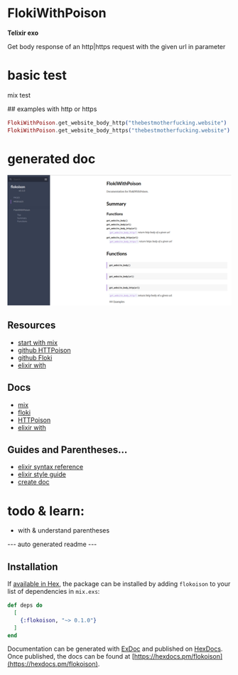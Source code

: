 # FlokiWithPoison

**Telixir exo**

Get body response of an http|https request with the given url in parameter

# basic test 
mix test

## examples with http or https

```elixir
FlokiWithPoison.get_website_body_http("thebestmotherfucking.website")
FlokiWithPoison.get_website_body_https("thebestmotherfucking.website")
```
# generated doc

![screenshot](https://raw.githubusercontent.com/magiknono/flokoison/master/capture.png)

## Resources
- [start with mix](https://elixir-lang.org/getting-started/mix-otp/introduction-to-mix.html)
- [github HTTPoison](https://github.com/edgurgel/httpoison)
- [github Floki](https://github.com/philss/floki)
- [elixir with](https://elixirschool.com/en/lessons/basics/control-structures/#with)

## Docs
- [mix](https://hexdocs.pm/mix/Mix.html)
- [floki](https://hexdocs.pm/floki/Floki.html)
- [HTTPoison](https://hexdocs.pm/httpoison/HTTPoison.html)
- [elixir with](https://hexdocs.pm/elixir/Kernel.SpecialForms.html#with/1)

## Guides and Parentheses...
- [elixir syntax reference](https://hexdocs.pm/elixir/syntax-reference.html)
- [elixir style guide](https://github.com/christopheradams/elixir_style_guide)
- [create doc](https://elixirschool.com/en/lessons/basics/documentation/)

# todo & learn:
- with & understand parentheses 

--- auto generated readme ---

## Installation

If [available in Hex](https://hex.pm/docs/publish), the package can be installed
by adding `flokoison` to your list of dependencies in `mix.exs`:

```elixir
def deps do
  [
    {:flokoison, "~> 0.1.0"}
  ]
end
```

Documentation can be generated with [ExDoc](https://github.com/elixir-lang/ex_doc)
and published on [HexDocs](https://hexdocs.pm). Once published, the docs can
be found at [https://hexdocs.pm/flokoison](https://hexdocs.pm/flokoison).

